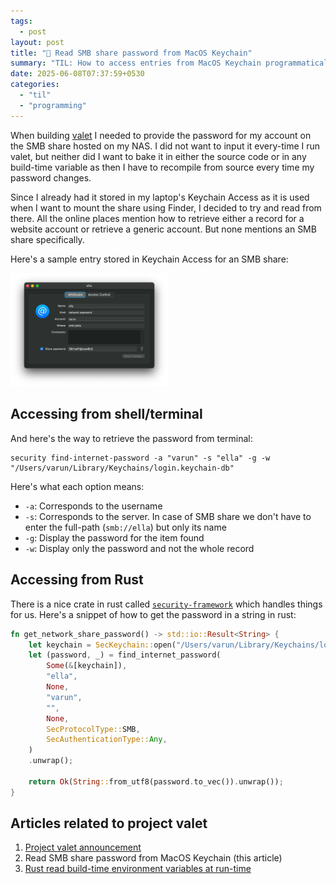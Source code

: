 ```yaml
---
tags:
  - post
layout: post
title: "📝 Read SMB share password from MacOS Keychain"
summary: "TIL: How to access entries from MacOS Keychain programmatically, specifically an SMB share's record"
date: 2025-06-08T07:37:59+0530
categories:
  - "til"
  - "programming"
---
```


When building [valet](./project-valet) I needed to provide the password for my account on the SMB share hosted on my NAS. I did not want to input it every-time I run valet, but neither did I want to bake it in either the source code or in any build-time variable as then I have to recompile from source every time my password changes.

Since I already had it stored in my laptop's Keychain Access as it is used when I want to mount the share using Finder, I decided to try and read from there. All the online places mention how to retrieve either a record for a website account or retrieve a generic account. But none mentions an SMB share specifically.

Here's a sample entry stored in Keychain Access for an SMB share: 

<img alt="A record showing stored SMB credentials in Keychain Access" src="../assets/images/posts/til-access-macos-keychain-programmatically/entry-in-keychain-access.png" style="width: 50%; height: auto;"/>

## Accessing from shell/terminal

And here's the way to retrieve the password from terminal:

```shell
security find-internet-password -a "varun" -s "ella" -g -w "/Users/varun/Library/Keychains/login.keychain-db"
```

Here's what each option means:

- `-a`: Corresponds to the username
- `-s`: Corresponds to the server. In case of SMB share we don't have to enter the full-path (`smb://ella`) but only its name
- `-g`: Display the password for the item found
- `-w`: Display only the password and not the whole record

## Accessing from Rust

There is a nice crate in rust called [`security-framework`](https://crates.io/crates/security-framework) which handles things for us. Here's a snippet of how to get the password in a string in rust:

```rust
fn get_network_share_password() -> std::io::Result<String> {
    let keychain = SecKeychain::open("/Users/varun/Library/Keychains/login.keychain-db").unwrap();
    let (password, _) = find_internet_password(
        Some(&[keychain]),
        "ella",
        None,
        "varun",
        "",
        None,
        SecProtocolType::SMB,
        SecAuthenticationType::Any,
    )
    .unwrap();

    return Ok(String::from_utf8(password.to_vec()).unwrap());
}
```

## Articles related to project valet

1. [Project valet announcement](./project-valet)
2. Read SMB share password from MacOS Keychain (this article)
3. [Rust read build-time environment variables at run-time](./til-rust-build-time-env-vars)
